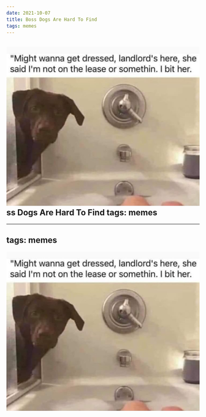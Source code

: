 ```yaml
---
date: 2021-10-07
title: Boss Dogs Are Hard To Find
tags: memes
---
```


![dogbath](https://raw.githubusercontent.com/muneer78/muneer78.github.io/master/images/dogbath.jpg)
ss Dogs Are Hard To Find
tags: memes
---
---
tags: memes
---

![dogbath](https://raw.githubusercontent.com/muneer78/muneer78.github.io/master/images/dogbath.jpg)
